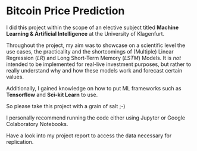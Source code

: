 # Bitcoin Price Prediction

I did this project within the scope of an elective subject titled **Machine Learning & Artificial Intelligence** at the University of Klagenfurt. 

Throughout the project, my aim was to showcase on a scientific level the use cases, the practicality and the shortcomings of (Multiple) Linear Regression (*LR*) and 
Long Short-Term Memory (*LSTM*) Models. It is *not* intended to be implemented for real-live investment purposes, but rather to really understand why and how
these models work and forecast certain values.

Additionally, I gained knowledge on how to put ML frameworks such as **Tensorflow** and **Sci-kit Learn** to use. 

So please take this project with a grain of salt ;-) 

I personally recommend running the code either using Jupyter or Google Colaboratory Notebooks.

Have a look into my project report to access the data necessary for replication.
